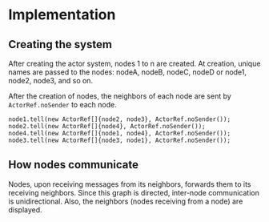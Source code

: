 # Implementation
## Creating the system
After creating the actor system, nodes 1 to n are created. At creation, unique names are passed to the nodes: nodeA,
nodeB, nodeC, nodeD or node1, node2, node3, and so on.

After the creation of nodes, the neighbors of each node are sent by `ActorRef.noSender` to each node.



    node1.tell(new ActorRef[]{node2, node3}, ActorRef.noSender());
    node2.tell(new ActorRef[]{node4}, ActorRef.noSender());
    node4.tell(new ActorRef[]{node1, node4}, ActorRef.noSender());
    node3.tell(new ActorRef[]{node3, node1}, ActorRef.noSender());


## How nodes communicate

Nodes, upon receiving messages from its neighbors, forwards them to its receiving neighbors. Since this graph
is directed, inter-node communication is unidirectional. Also, the neighbors (nodes receiving from a node) are displayed.

